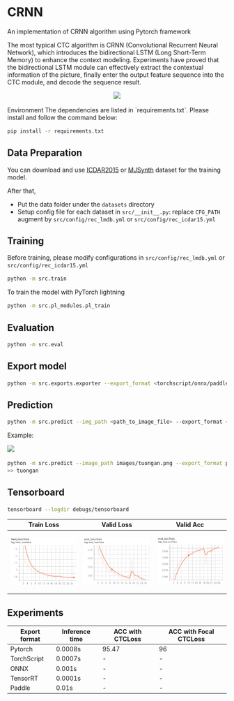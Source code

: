 # CRNN
An implementation of CRNN algorithm using Pytorch framework

The most typical CTC algorithm is CRNN (Convolutional Recurrent Neural Network), which introduces the bidirectional LSTM (Long Short-Term Memory) to enhance the context modeling. Experiments have proved that the bidirectional LSTM module can effectively extract the contextual information of the picture, finally enter the output feature sequence into the CTC module, and decode the sequence result.

<p align="center">
    <image src="images/CRNN.png" width=500px>
</p>
Environment
The dependencies are listed in `requirements.txt`. Please install and follow the command below:

```bash
pip install -r requirements.txt
```

## Data Preparation
You can download and use [ICDAR2015]() or [MJSynth]() dataset for the training model. 

After that,
+ Put the data folder under the `datasets` directory
+ Setup config file for each dataset in `src/__init__.py`: replace `CFG_PATH` augment by `src/config/rec_lmdb.yml` or `src/config/rec_icdar15.yml`

## Training
Before training, please modify configurations in `src/config/rec_lmdb.yml` or `src/config/rec_icdar15.yml`
```bash
python -m src.train
```
To train the model with PyTorch lightning
```bash
python -m src.pl_modules.pl_train
```
## Evaluation
```bash
python -m src.eval
```

## Export model
```bash
python -m src.exports.exporter --export_format <torchscript/onnx/paddle/tensorrt> --device cuda
```

## Prediction
```bash
python -m src.predict --img_path <path_to_image_file> --export_format <torchscript/onnx/paddle/tensorrt> --device cuda
```
Example:

<p>
    <image src="images/tuongan.png">
</p>

```bash
python -m src.predict --image_path images/tuongan.png --export_format pt --device cuda
>> tuongan
```

## Tensorboard

```bash
tensorboard --logdir debugs/tensorboard
```

| Train Loss | Valid Loss | Valid Acc |
|--|--|--|
| <p align='center'><img src="images/train_loss.jpg"></p> | <p align='center'><img src="images/eval_loss.jpg"></p> | <p align='center'><img src="images/eval_acc.jpg"></p> |

## Experiments

| Export format | Inference time| ACC with CTCLoss| ACC with Focal CTCLoss | 
|---|---|--|--|
| Pytorch | 0.0008s | 95.47 | 96|
| TorchScript | 0.0007s| - | - |
| ONNX | 0.001s| - | - |
| TensorRT | 0.0001s | - | - |
| Paddle | 0.01s| - | - |